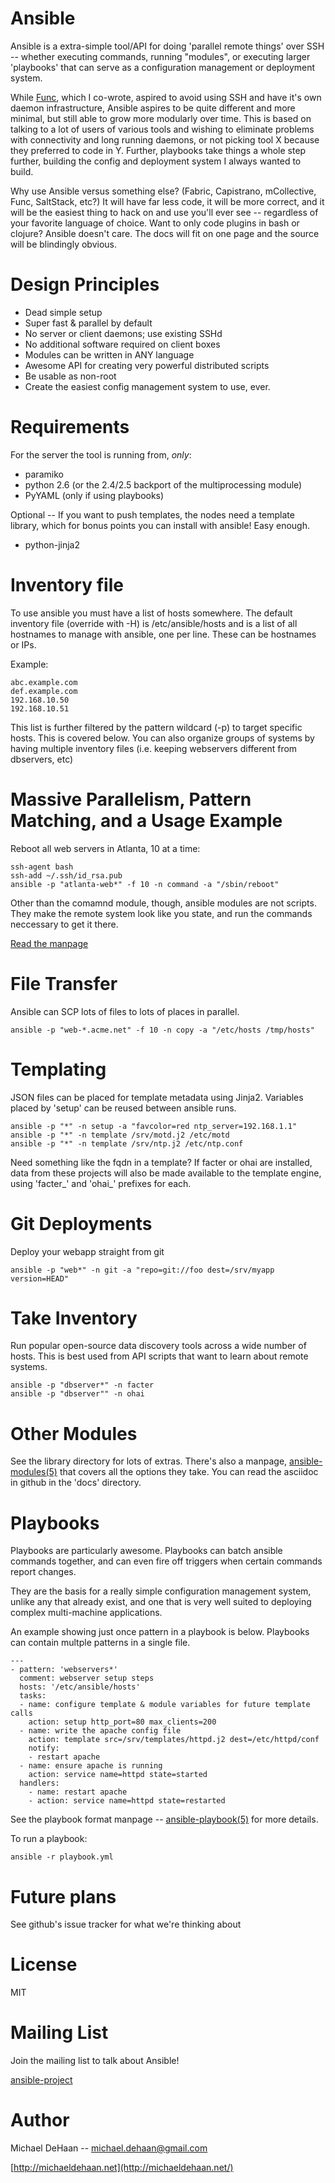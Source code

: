 Ansible
=======

Ansible is a extra-simple tool/API for doing 'parallel remote things' over SSH -- whether
executing commands, running "modules", or executing larger 'playbooks' that 
can serve as a configuration management or deployment system.

While [Func](http://fedorahosted.org/func), which I co-wrote, 
aspired to avoid using SSH and have it's own daemon infrastructure, 
Ansible aspires to be quite different and more minimal, but still able 
to grow more modularly over time.  This is based on talking to a lot of 
users of various tools and wishing to eliminate problems with connectivity 
and long running daemons, or not picking tool X because they preferred to 
code in Y. Further, playbooks take things a whole step further, building the config
and deployment system I always wanted to build.

Why use Ansible versus something else?  (Fabric, Capistrano, mCollective, 
Func, SaltStack, etc?) It will have far less code, it will be more correct, 
and it will be the easiest thing to hack on and use you'll ever see -- 
regardless of your favorite language of choice.  Want to only code plugins 
in bash or clojure?  Ansible doesn't care.  The docs will fit on one page 
and the source will be blindingly obvious.

Design Principles
=================

   * Dead simple setup
   * Super fast & parallel by default
   * No server or client daemons; use existing SSHd
   * No additional software required on client boxes
   * Modules can be written in ANY language
   * Awesome API for creating very powerful distributed scripts
   * Be usable as non-root
   * Create the easiest config management system to use, ever.

Requirements
============

For the server the tool is running from, *only*:

   * paramiko
   * python 2.6 (or the 2.4/2.5 backport of the multiprocessing module)
   * PyYAML (only if using playbooks)

Optional -- If you want to push templates, the nodes need a template library,
which for bonus points you can install with ansible!  Easy enough.

   * python-jinja2 

Inventory file
==============

To use ansible you must have a list of hosts somewhere.  The default inventory file (override with -H) is /etc/ansible/hosts and is a list of all hostnames to manage with ansible, one per line.  These can be hostnames or IPs.

Example:

    abc.example.com
    def.example.com
    192.168.10.50
    192.168.10.51

This list is further filtered by the pattern wildcard (-p) to target
specific hosts.  This is covered below.  You can also organize groups of systems by having multiple inventory files (i.e. keeping webservers different from dbservers, etc)

Massive Parallelism, Pattern Matching, and a Usage Example
==========================================================

Reboot all web servers in Atlanta, 10 at a time:
 
    ssh-agent bash
    ssh-add ~/.ssh/id_rsa.pub
    ansible -p "atlanta-web*" -f 10 -n command -a "/sbin/reboot"

Other than the comamnd module, though, ansible modules are not scripts.  They make
the remote system look like you state, and run the commands neccessary to get it 
there.

[Read the manpage](https://github.com/mpdehaan/ansible/blob/master/docs/man/man1/ansible.1.asciidoc)

File Transfer
=============

Ansible can SCP lots of files to lots of places in parallel.

    ansible -p "web-*.acme.net" -f 10 -n copy -a "/etc/hosts /tmp/hosts"

Templating
==========

JSON files can be placed for template metadata using Jinja2.  Variables
placed by 'setup' can be reused between ansible runs.

    ansible -p "*" -n setup -a "favcolor=red ntp_server=192.168.1.1"
    ansible -p "*" -n template /srv/motd.j2 /etc/motd 
    ansible -p "*" -n template /srv/ntp.j2 /etc/ntp.conf

Need something like the fqdn in a template?  If facter or ohai are installed, data from these projects
will also be made available to the template engine, using 'facter_' and 'ohai_'
prefixes for each.

Git Deployments
===============

Deploy your webapp straight from git

    ansible -p "web*" -n git -a "repo=git://foo dest=/srv/myapp version=HEAD"

Take Inventory
==============

Run popular open-source data discovery tools across a wide number of hosts.
This is best used from API scripts that want to learn about remote systems.

    ansible -p "dbserver*" -n facter
    ansible -p "dbserver"" -n ohai

Other Modules
=============

See the library directory for lots of extras.  There's also a manpage,
[ansible-modules(5)](https://github.com/mpdehaan/ansible/blob/master/docs/man/man5/ansible-modules.5.asciidoc) that covers all the options they take.  You can
read the asciidoc in github in the 'docs' directory.

Playbooks
=========

Playbooks are particularly awesome.  Playbooks can batch ansible commands
together, and can even fire off triggers when certain commands report changes.

They are the basis for a really simple configuration management system, unlike
any that already exist, and one that is very well suited to deploying complex
multi-machine applications.  

An example showing just once pattern in a playbook is below.  Playbooks can contain
multple patterns in a single file.

    ---
    - pattern: 'webservers*'
      comment: webserver setup steps
      hosts: '/etc/ansible/hosts'
      tasks:
      - name: configure template & module variables for future template calls
        action: setup http_port=80 max_clients=200
      - name: write the apache config file
        action: template src=/srv/templates/httpd.j2 dest=/etc/httpd/conf
        notify:
        - restart apache
      - name: ensure apache is running
        action: service name=httpd state=started
      handlers:
        - name: restart apache
        - action: service name=httpd state=restarted

See the playbook format manpage -- [ansible-playbook(5)](https://github.com/mpdehaan/ansible/blob/master/docs/man/man5/ansible-playbook.5.asciidoc) for more details.

To run a playbook:

    ansible -r playbook.yml


Future plans
============

See github's issue tracker for what we're thinking about

License
=======

MIT

Mailing List
============

Join the mailing list to talk about Ansible!

[ansible-project](http://groups.google.com/group/ansible-project)

Author
======

Michael DeHaan -- michael.dehaan@gmail.com

[http://michaeldehaan.net](http://michaeldehaan.net/)


